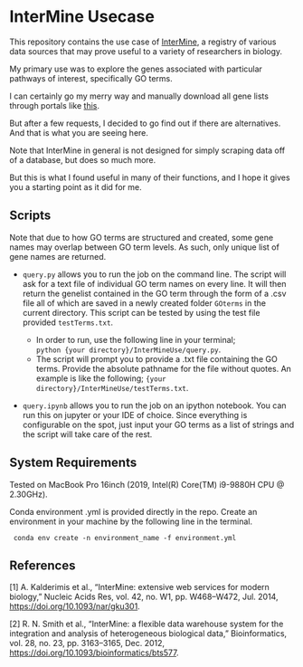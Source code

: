 # InterMine Usecase


This repository contains the use case of [InterMine](https://github.com/intermine/intermine "InterMine Link"), a registry of various data sources that may prove useful to a variety of researchers in biology.

My primary use was to explore the genes associated with particular pathways of interest, specifically GO terms.

I can certainly go my merry way and manually download all gene lists through portals like [this](http://www.informatics.jax.org/vocab/gene_ontology/GO:0048143 "MGI database").

But after a few requests, I decided to go find out if there are alternatives. And that is what you are seeing here.

Note that InterMine in general is not designed for simply scraping data off of a database, but does so much more.

But this is what I found useful in many of their functions, and I hope it gives you a starting point as it did for me.


## Scripts

Note that due to how GO terms are structured and created, some gene names may overlap between GO term levels. As such, only unique list of gene names are returned.

- <code>query.py</code> allows you to run the job on the command line. The script will ask for a text file of individual GO term names on every line. It will then return the genelist contained in the GO term through the form of a .csv file all of which are saved in a newly created folder <code>GOterms</code> in the current directory. This script can be tested by using the test file provided <code>testTerms.txt</code>.
    - In order to run, use the following line in your terminal; <code> python {your directory}/InterMineUse/query.py</code>.
    - The script will prompt you to provide a .txt file containing the GO terms. Provide the absolute pathname for the file without quotes. An example is like the following; <code>{your directory}/InterMineUse/testTerms.txt</code>.

- <code>query.ipynb</code> allows you to run the job on an ipython notebook. You can run this on jupyter or your IDE of choice. Since everything is configurable on the spot, just input your GO terms as a list of strings and the script will take care of the rest.


## System Requirements

Tested on MacBook Pro 16inch (2019, Intel(R) Core(TM) i9-9880H CPU @ 2.30GHz).

Conda environment .yml is provided directly in the repo. Create an environment in your machine by the following line in the terminal.

<code> conda env create -n environment_name -f environment.yml </code>


## References

[1] A. Kalderimis et al., “InterMine: extensive web services for modern biology,” Nucleic Acids Res, vol. 42, no. W1, pp. W468–W472, Jul. 2014, https://doi.org/10.1093/nar/gku301.

[2] R. N. Smith et al., “InterMine: a flexible data warehouse system for the integration and analysis of heterogeneous biological data,” Bioinformatics, vol. 28, no. 23, pp. 3163–3165, Dec. 2012, https://doi.org/10.1093/bioinformatics/bts577.

